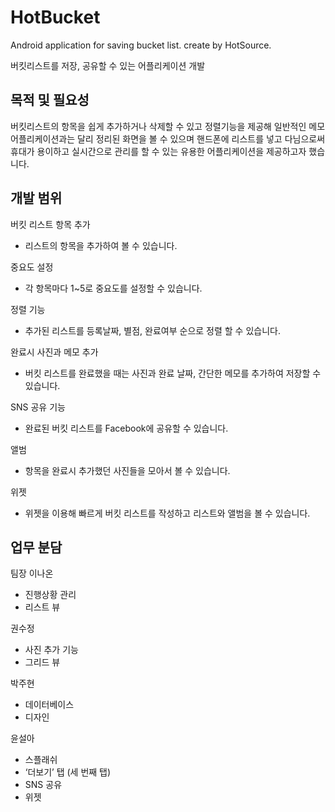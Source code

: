 # HotBucket
Android application for saving bucket list. create by HotSource.

버킷리스트를 저장, 공유할 수 있는 어플리케이션 개발


## 목적 및 필요성

버킷리스트의 항목을 쉽게 추가하거나 삭제할 수 있고 정렬기능을 제공해 일반적인 메모 어플리케이션과는 달리 정리된 화면을 볼 수 있으며 핸드폰에 리스트를 넣고 다님으로써 휴대가 용이하고 실시간으로 관리를 할 수 있는 유용한 어플리케이션을 제공하고자 했습니다.

## 개발 범위

 버킷 리스트 항목 추가
   - 리스트의 항목을 추가하여 볼 수 있습니다.

  중요도 설정
   - 각 항목마다 1~5로 중요도를 설정할 수 있습니다.

  정렬 기능
   - 추가된 리스트를 등록날짜, 별점, 완료여부 순으로 정렬 할 수 있습니다.

  완료시 사진과 메모 추가
   - 버킷 리스트를 완료했을 때는 사진과 완료 날짜, 간단한 메모를 추가하여 저장할 수 있습니다.

  SNS 공유 기능
   - 완료된 버킷 리스트를 Facebook에 공유할 수 있습니다.

  앨범
   - 항목을 완료시 추가했던 사진들을 모아서 볼 수 있습니다.

  위젯
   - 위젯을 이용해 빠르게 버킷 리스트를 작성하고 리스트와 앨범을 볼 수 있습니다.
   
   
 ## 업무 분담
 
 팀장 이나온
 - 진행상황 관리
 - 리스트 뷰

 권수정
 - 사진 추가 기능
 - 그리드 뷰

 박주현
 - 데이터베이스
 - 디자인

 윤설아
 - 스플래쉬
 - ‘더보기’ 탭 (세 번째 탭)
 - SNS 공유
 - 위젯
